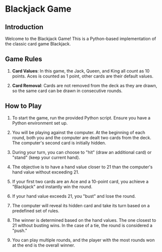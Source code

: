 # Blackjack Game

## Introduction
Welcome to the Blackjack Game! This is a Python-based implementation of the classic card game Blackjack.

## Game Rules

1. **Card Values**: In this game, the Jack, Queen, and King all count as 10 points. Aces is counted as 1 point, other cards are their default values.

2. **Card Removal**: Cards are not removed from the deck as they are drawn, so the same card can be drawn in consecutive rounds.

## How to Play
1. To start the game, run the provided Python script. Ensure you have a Python environment set up.

2. You will be playing against the computer. At the beginning of each round, both you and the computer are dealt two cards from the deck. The computer's second card is initially hidden.

3. During your turn, you can choose to "hit" (draw an additional card) or "stand" (keep your current hand).

4. The objective is to have a hand value closer to 21 than the computer's hand value without exceeding 21.

5. If your first two cards are an Ace and a 10-point card, you achieve a "Blackjack" and instantly win the round.

6. If your hand value exceeds 21, you "bust" and lose the round.

7. The computer will reveal its hidden card and take its turn based on a predefined set of rules.

8. The winner is determined based on the hand values. The one closest to 21 without busting wins. In the case of a tie, the round is considered a "push."

9. You can play multiple rounds, and the player with the most rounds won at the end is the overall winner.


